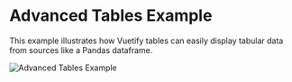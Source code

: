 # Advanced Tables Example
This example illustrates how Vuetify tables can easily display tabular data from sources like a Pandas dataframe.

![Advanced Tables Example](../../../../docs/content/examples/Table.jpg)

